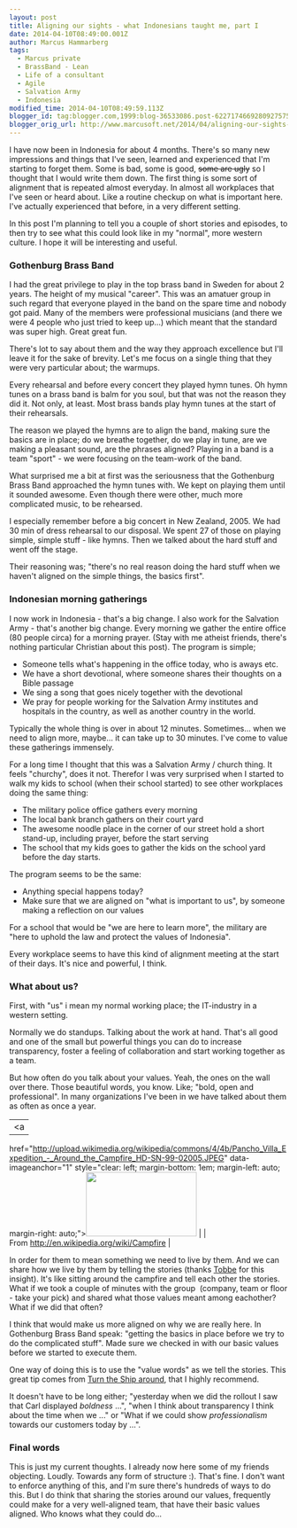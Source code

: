 ```yaml
---
layout: post
title: Aligning our sights - what Indonesians taught me, part I
date: 2014-04-10T08:49:00.001Z
author: Marcus Hammarberg
tags:
  - Marcus private
  - BrassBand - Lean
  - Life of a consultant
  - Agile
  - Salvation Army
  - Indonesia
modified_time: 2014-04-10T08:49:59.113Z
blogger_id: tag:blogger.com,1999:blog-36533086.post-6227174669280927575
blogger_orig_url: http://www.marcusoft.net/2014/04/aligning-our-sights-what-indonesians.html
---
```



<div>

I have now been in Indonesia for about 4 months. There's so many new
impressions and things that I've seen, learned and experienced that I'm
starting to forget them. Some is bad, some is good, ~~some are ugly~~ so
I thought that I would write them down.
The first thing is some sort of alignment that is repeated almost
everyday. In almost all workplaces that I've seen or heard about. Like a
routine checkup on what is important here. I've actually experienced
that before, in a very different setting.

In this post I'm planning to tell you a couple of short stories and
episodes, to then try to see what this could look like in my "normal",
more western culture. I hope it will be interesting and useful.

### Gothenburg Brass Band

<div>

I had the great privilege to play in the top brass band in Sweden for
about 2 years. The height of my musical "career". This was an amatuer
group in such regard that everyone played in the band on the spare time
and nobody got paid. Many of the members were professional musicians
(and there we were 4 people who just tried to keep up...) which meant
that the standard was super high. Great great fun.

</div>

<div>

</div>

<div>

There's lot to say about them and the way they approach excellence but
I'll leave it for the sake of brevity. Let's me focus on a single thing
that they were very particular about; the warmups.

</div>

<div>

</div>

<div>

Every rehearsal and before every concert they played hymn tunes. Oh hymn
tunes on a brass band is balm for you soul, but that was not the reason
they did it. Not only, at least. Most brass bands play hymn tunes at the
start of their rehearsals.

</div>

<div class="separator" style="clear: both; text-align: center;">

</div>

<div>

</div>

<div>

The reason we played the hymns are to align the band, making sure the
basics are in place; do we breathe together, do we play in tune, are we
making a pleasant sound, are the phrases aligned? Playing in a band is a
team "sport" - we were focusing on the team-work of the band.

</div>

<div>

</div>

<div>

What surprised me a bit at first was the seriousness that the Gothenburg
Brass Band approached the hymn tunes with. We kept on playing them until
it sounded awesome. Even though there were other, much more complicated
music, to be rehearsed.

</div>

<div>

I especially remember before a big concert in New Zealand, 2005. We had
30 min of dress rehearsal to our disposal. We spent 27 of those on
playing simple, simple stuff - like hymns. Then we talked about the hard
stuff and went off the stage.

</div>

<div>

</div>

<div>

Their reasoning was; "there's no real reason doing the hard stuff when
we haven't aligned on the simple things, the basics first".

</div>

### Indonesian morning gatherings

<div>

I now work in Indonesia - that's a big change. I also work for the
Salvation Army - that's another big change. Every morning we gather the
entire office (80 people circa) for a morning prayer. (Stay with me
atheist friends, there's nothing particular Christian about this post).
The program is simple;

</div>

<div>

- Someone tells what's happening in the office today, who is aways
    etc.
- We have a short devotional, where someone shares their thoughts on a
    Bible passage
- We sing a song that goes nicely together with the devotional
- We pray for people working for the Salvation Army institutes and
    hospitals in the country, as well as another country in the world.

Typically the whole thing is over in about 12 minutes. Sometimes... when
we need to align more, maybe... it can take up to 30 minutes. I've come
to value these gatherings immensely.

</div>

<div>

</div>

<div>

For a long time I thought that this was a Salvation Army / church thing.
It feels "churchy", does it not. Therefor I was very surprised when I
started to walk my kids to school (when their school started) to see
other workplaces doing the same thing:

</div>

<div>

- The military police office gathers every morning
- The local bank branch gathers on their court yard
- The awesome noodle place in the corner of our street hold a short
    stand-up, including prayer, before the start serving
- The school that my kids goes to gather the kids on the school yard
    before the day starts.

The program seems to be the same:

</div>

<div>

- Anything special happens today?
- Make sure that we are aligned on "what is important to us", by
    someone making a reflection on our values

For a school that would be "we are here to learn more", the military are
"here to uphold the law and protect the values of Indonesia".

</div>

<div>

</div>

<div>

Every workplace seems to have this kind of alignment meeting at the
start of their days. It's nice and powerful, I think.

</div>

### What about us?

<div>

First, with "us" i mean my normal working place; the IT-industry in a
western setting.

</div>

<div>

</div>

<div>

Normally we do standups. Talking about the work at hand. That's all good
and one of the small but powerful things you can do to increase
transparency, foster a feeling of collaboration and start working
together as a team.

</div>

<div>

</div>

<div>

But how often do you talk about your values. Yeah, the ones on the wall
over there. Those beautiful words, you know. Like; "bold, open and
professional". In many organizations I've been in we have talked about
them as often as once a year.

</div>

<div>

</div>

|                                                                                                                             |
|:---------------------------------------------------------------------------------------------------------------------------:|
|                                                              <a
  href="http://upload.wikimedia.org/wikipedia/commons/4/4b/Pancho_Villa_Expedition_-_Around_the_Campfire_HD-SN-99-02005.JPEG"
                                                     data-imageanchor="1"
                     style="clear: left; margin-bottom: 1em; margin-left: auto; margin-right: auto;"><img
  src="http://upload.wikimedia.org/wikipedia/commons/4/4b/Pancho_Villa_Expedition_-_Around_the_Campfire_HD-SN-99-02005.JPEG"
                                       data-border="0" width="200" height="116" /></a>                                        |
|                                         From <http://en.wikipedia.org/wiki/Campfire>                                          |

<div>

In order for them to mean something we need to live by them. And we can
share how we live by them by telling the stories (thanks
<a href="http://twitter.com/drunkcod" target="_blank">Tobbe</a> for this
insight). It's like sitting around the campfire and tell each other the
stories. What if we took a couple of minutes with the group  (company,
team or floor - take your pick) and shared what those values meant among
eachother? What if we did that often?

</div>

<div>

</div>

<div>

I think that would make us more aligned on why we are really here. In
Gothenburg Brass Band speak: "getting the basics in place before we try
to do the complicated stuff". Made sure we checked in with our basic
values before we started to execute them.

</div>

<div>

</div>

<div>

One way of doing this is to use the "value words" as we tell the
stories. This great tip comes from
<a href="http://davidmarquet.com/books/turn-the-ship-around/overview/"
target="_blank">Turn the Ship around</a>, that I highly recommend.

</div>

<div>

</div>

<div>

It doesn't have to be long either; "yesterday when we did the rollout I
saw that Carl displayed *boldness* ...", "when I think about
transparency I think about the time when we ..." or "What if we could
show *professionalism* towards our customers today by ...".

</div>

### Final words

<div>

This is just my current thoughts. I already now here some of my friends
objecting. Loudly. Towards any form of structure :). That's fine. I
don't want to enforce anything of this, and I'm sure there's hundreds of
ways to do this. But I do think that sharing the stories around our
values, frequently could make for a very well-aligned team, that have
their basic values aligned. Who knows what they could do...

</div>

</div>
